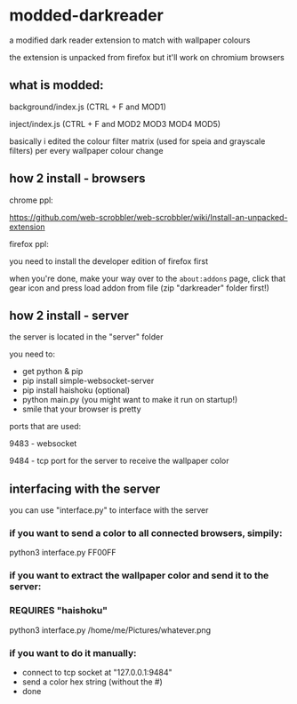 # modded-darkreader

a modified dark reader extension to match with wallpaper colours

the extension is unpacked from firefox but it'll work on chromium browsers 

## what is modded:

background/index.js (CTRL + F and MOD1)

inject/index.js (CTRL + F and MOD2 MOD3 MOD4 MOD5)

basically i edited the colour filter matrix (used for speia and grayscale filters) per every wallpaper colour change

## how 2 install - browsers

chrome ppl:

https://github.com/web-scrobbler/web-scrobbler/wiki/Install-an-unpacked-extension

firefox ppl:

you need to install the developer edition of firefox first

when you're done, make your way over to the `about:addons` page, click that gear icon and press load addon from file (zip "darkreader" folder first!)

## how 2 install - server

the server is located in the "server" folder

you need to:

- get python & pip
- pip install simple-websocket-server 
- pip install haishoku (optional)
- python main.py (you might want to make it run on startup!)
- smile that your browser is pretty

ports that are used:

9483 - websocket

9484 - tcp port for the server to receive the wallpaper color

## interfacing with the server

you can use "interface.py" to interface with the server

###  if you want to send a color to all connected browsers, simpily:

python3 interface.py FF00FF

### if you want to extract the wallpaper color and send it to the server:
### REQUIRES "haishoku"

python3 interface.py /home/me/Pictures/whatever.png

### if you want to do it manually:

- connect to tcp socket at "127.0.0.1:9484"
- send a color hex string (without the #)
- done

